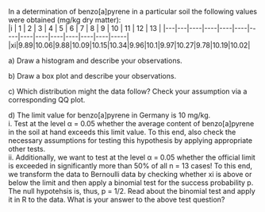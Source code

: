 In a determination of benzo[a]pyrene in a particular soil the following values were obtained
(mg/kg dry matter):   
|i | 1 | 2  | 3  | 4  | 5  | 6   | 7  | 8  | 9  | 10 | 11 | 12 | 13  |
|---|---|----|----|----|----|-----|----|----|----|----|----|----|-----|
|xi|9.89|10.06|9.88|10.09|10.15|10.34|9.96|10.1|9.97|10.27|9.78|10.19|10.02|

a) Draw a histogram and describe your observations.   

b) Draw a box plot and describe your observations.   

c) Which distribution might the data follow? Check your assumption via a corresponding QQ
plot.    
 
d) The limit value for benzo[a]pyrene in Germany is 10 mg/kg.     
i. Test at the level α = 0.05 whether the average content of benzo[a]pyrene in the soil
at hand exceeds this limit value. To this end, also check the necessary assumptions for
testing this hypothesis by applying appropriate other tests.     
ii. Additionally, we want to test at the level α = 0.05 whether the official limit is exceeded
in significantly more than 50% of all n = 13 cases! To this end, we transform the data
to Bernoulli data by checking whether xi
is above or below the limit and then apply a
binomial test for the success probability p. The null hypotehsis is, thus, p = 1/2. Read
about the binomial test and apply it in R to the data. What is your answer to the
above test question?
